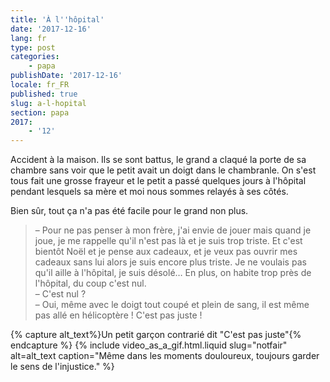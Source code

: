 ```yaml
---
title: 'À l''hôpital'
date: '2017-12-16'
lang: fr
type: post
categories:
    - papa
publishDate: '2017-12-16'
locale: fr_FR
published: true
slug: a-l-hopital
section: papa
2017:
    - '12'
---
```


Accident à la maison. Ils se sont battus, le grand a claqué la porte de sa chambre sans voir que le petit avait un doigt dans le chambranle. On s'est tous fait une grosse frayeur et le petit a passé quelques jours à l'hôpital pendant lesquels sa mère et moi nous sommes relayés à ses côtés.

Bien sûr, tout ça n'a pas été facile pour le grand non plus.

<!--more-->

> – Pour ne pas penser à mon frère, j'ai envie de jouer mais quand je joue, je me rappelle qu'il n'est pas là et je suis trop triste. Et c'est bientôt Noël et je pense aux cadeaux, et je veux pas ouvrir mes cadeaux sans lui alors je suis encore plus triste. Je ne voulais pas qu'il aille à l'hôpital, je suis désolé… En plus, on habite trop près de l'hôpital, du coup c'est nul.  
> – C'est nul ?  
> – Oui, même avec le doigt tout coupé et plein de sang, il est même pas allé en hélicoptère ! C'est pas juste !

{% capture alt_text%}Un petit garçon contrarié dit "C'est pas juste"{% endcapture %}
{% include video_as_a_gif.html.liquid
    slug="notfair"
    alt=alt_text
    caption="Même dans les moments douloureux, toujours garder le sens de l'injustice."
%}